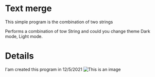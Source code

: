 # Text merge
This simple program is the combination of two strings


Performs a combination of tow String and could you change theme Dark mode, Light mode.

# Details
I'am created this program in 
12/5/2021
![This is an image](https://drive.google.com/file/d/1hYtcSFWV-DLRdR1njuiFTn_iMchwsMEL/view?usp=sharing)
